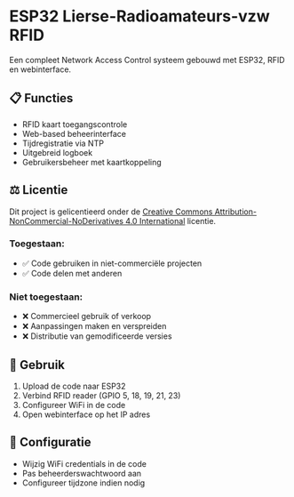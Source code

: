 
# ESP32 Lierse-Radioamateurs-vzw RFID

Een compleet Network Access Control systeem gebouwd met ESP32, RFID en webinterface.

## 📋 Functies
- RFID kaart toegangscontrole
- Web-based beheerinterface  
- Tijdregistratie via NTP
- Uitgebreid logboek
- Gebruikersbeheer met kaartkoppeling

## ⚖️ Licentie
Dit project is gelicentieerd onder de [Creative Commons Attribution-NonCommercial-NoDerivatives 4.0 International](LICENSE) licentie.

### Toegestaan:
- ✅ Code gebruiken in niet-commerciële projecten
- ✅ Code delen met anderen

### Niet toegestaan:
- ❌ Commercieel gebruik of verkoop
- ❌ Aanpassingen maken en verspreiden
- ❌ Distributie van gemodificeerde versies

## 🚀 Gebruik
1. Upload de code naar ESP32
2. Verbind RFID reader (GPIO 5, 18, 19, 21, 23)
3. Configureer WiFi in de code
4. Open webinterface op het IP adres

## 🔧 Configuratie
- Wijzig WiFi credentials in de code
- Pas beheerderswachtwoord aan
- Configureer tijdzone indien nodig
